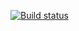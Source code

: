 [![Build status](https://ci.appveyor.com/api/projects/status/7v7datg67sfm28yd?svg=true)](https://ci.appveyor.com/project/FrustratTr/homeworkqa6)
